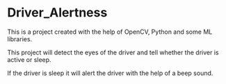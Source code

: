 # Driver_Alertness
<p>This is a project created with the help of OpenCV, Python and some ML libraries.</p>
<p>This project will detect the eyes of the driver and tell whether the driver is active or sleep.</p>
<p>If the driver is sleep it will alert the driver with the help of a beep sound.</p>
